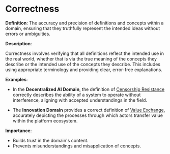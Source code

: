 # Correctness

**Definition**: The accuracy and precision of definitions and concepts within a domain, ensuring that they truthfully represent the intended ideas without errors or ambiguities.

**Description**:

Correctness involves verifying that all definitions reflect the intended use in the real world, whether that is via the true meaning of the concepts they describe or the intended use of the concepts they describe. This includes using appropriate terminology and providing clear, error-free explanations.

**Examples**:

- In the **Decentralized AI Domain**, the definition of [Censorship Resistance](../decentralized-ai/censorship-resistance.md) correctly describes the ability of a system to operate without interference, aligning with accepted understandings in the field.

- The **Innovation Domain** provides a correct definition of [Value Exchange](../innovation/value-exchange.md), accurately depicting the processes through which actors transfer value within the platform ecosystem.

**Importance**:

- Builds trust in the domain's content.
- Prevents misunderstandings and misapplication of concepts. 